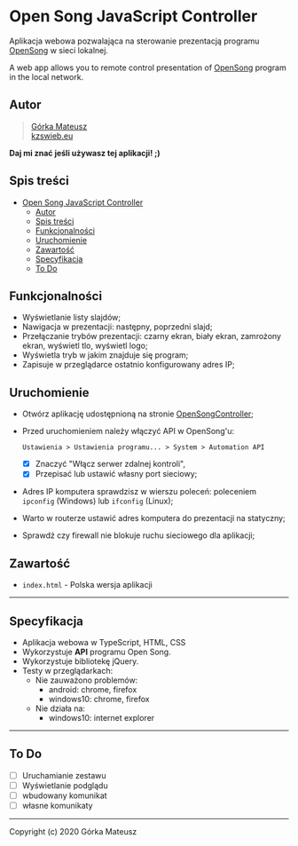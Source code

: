 # Open Song JavaScript Controller
Aplikacja webowa pozwalająca na sterowanie prezentacją programu [OpenSong](http://www.opensong.org/) w sieci lokalnej.

A web app allows you to remote control presentation of [OpenSong](http://www.opensong.org/) program in the local network.
<!-- **[English version of README (here)](README.eng.md)** -->

## Autor
> [Górka Mateusz](https://goorkamateusz.github.io)\
> [kzswieb.eu](http://kzswieb.eu)

**Daj mi znać jeśli używasz tej aplikacji! ;)**

## Spis treści
- [Open Song JavaScript Controller](#open-song-javascript-controller)
  - [Autor](#autor)
  - [Spis treści](#spis-treści)
  - [Funkcjonalności](#funkcjonalności)
  - [Uruchomienie](#uruchomienie)
  - [Zawartość](#zawartość)
  - [Specyfikacja](#specyfikacja)
  - [To Do](#to-do)

## Funkcjonalności
- Wyświetlanie listy slajdów;
- Nawigacja w prezentacji: następny, poprzedni slajd;
- Przełączanie trybów prezentacji: czarny ekran, biały ekran, zamrożony ekran, wyświetl tlo, wyświetl logo;
- Wyświetla tryb w jakim znajduje się program;
- Zapisuje w przeglądarce ostatnio konfigurowany adres IP;

## Uruchomienie
- Otwórz aplikację udostępnioną na stronie [OpenSongController](https://goorkamateusz.github.io/OpenSongController);
- Przed uruchomieniem należy włączyć API w OpenSong'u:

    `Ustawienia > Ustawienia programu... > System > Automation API`
    - [x] Znaczyć "Włącz serwer zdalnej kontroli",
    - [x] Przepisać lub ustawić własny port sieciowy;

- Adres IP komputera sprawdzisz w wierszu poleceń: poleceniem `ipconfig` (Windows) lub `ifconfig` (Linux);
- Warto w routerze ustawić adres komputera do prezentacji na statyczny;
- Sprawdź czy firewall nie blokuje ruchu sieciowego dla aplikacji;

## Zawartość
- `index.html` - Polska wersja aplikacji
<!-- - `index.eng.html` - Wersja aplikacji po angielsku -->

____
## Specyfikacja
- Aplikacja webowa w TypeScript, HTML, CSS
- Wykorzystuje **API** programu Open Song.
- Wykorzystuje bibliotekę jQuery.
- Testy w przeglądarkach:
    - Nie zauważono problemów:
        - android: chrome, firefox
        - windows10: chrome, firefox
    - Nie działa na:
        - windows10: internet explorer

___
## To Do
- [ ] Uruchamianie zestawu
- [ ] Wyświetlanie podglądu
- [ ] wbudowany komunikat
- [ ] własne komunikaty

___
Copyright (c) 2020 Górka Mateusz
